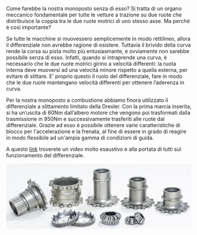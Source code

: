 Come farebbe la nostra monoposto senza di esso? Si tratta di un organo meccanico fondamentale per tutte le vetture a trazione su due ruote che distribuisce la coppia tra le due ruote motrici di uno stesso asse. Ma perché è così importante?

Se tutte le macchine si muovessero semplicemente in modo rettilineo, allora il differenziale non avrebbe ragione di esistere. Tuttavia il brivido della curva rende la corsa su pista molto più entusiasmante, e ovviamente non sarebbe possibile senza di esso.
Infatti, quando si intraprende una curva, è necessario che le due ruote motrici girino a velocità differenti: la ruota interna deve muoversi ad una velocità minore rispetto a quella esterna, per evitare di slittare.
E’ proprio questo il ruolo del differenziale, fare in modo che le due ruote mantengano velocità differenti per ottenere l’aderenza in curva.

Per la nostra monoposto a combustione abbiamo finora utilizzato il differenziale a slittamento limitato della Drexler. Con la prima marcia inserita, si ha un’uscita di 60Nm dall’albero motore che vengono poi trasformati dalla trasmissione in 950Nm e successivamente trasferiti alle ruote dal differenziale. Grazie ad esso è possibile ottenere varie caratteristiche di blocco per l'accelerazione e la frenata, al fine di essere in grado di reagire in modo flessibile ad un'ampia gamma di condizioni di guida. 

A questo [link](https://www.youtube.com/watch?v=yYAw79386WI) troverete un video molto esaustivo e alla portata di tutti sul funzionamento del differenziale. 

<img src="/images/posts/2018/03/20/differential.png" alt="Drawing" style="width: 850px;"/>